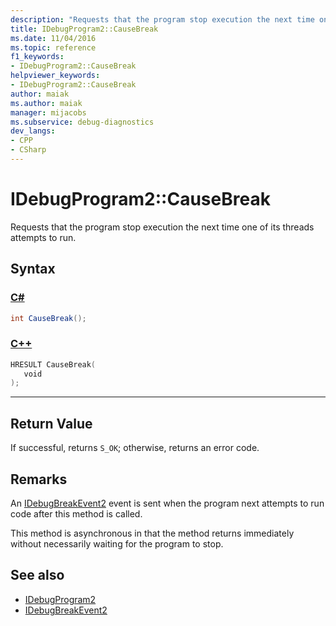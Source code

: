 ```yaml
---
description: "Requests that the program stop execution the next time one of its threads attempts to run."
title: IDebugProgram2::CauseBreak
ms.date: 11/04/2016
ms.topic: reference
f1_keywords:
- IDebugProgram2::CauseBreak
helpviewer_keywords:
- IDebugProgram2::CauseBreak
author: maiak
ms.author: maiak
manager: mijacobs
ms.subservice: debug-diagnostics
dev_langs:
- CPP
- CSharp
---
```

# IDebugProgram2::CauseBreak

Requests that the program stop execution the next time one of its threads attempts to run.

## Syntax

### [C#](#tab/csharp)
```csharp
int CauseBreak();
```
### [C++](#tab/cpp)
```cpp
HRESULT CauseBreak( 
   void 
);
```
---

## Return Value
 If successful, returns `S_OK`; otherwise, returns an error code.

## Remarks
 An [IDebugBreakEvent2](../../../extensibility/debugger/reference/idebugbreakevent2.md) event is sent when the program next attempts to run code after this method is called.

 This method is asynchronous in that the method returns immediately without necessarily waiting for the program to stop.

## See also
- [IDebugProgram2](../../../extensibility/debugger/reference/idebugprogram2.md)
- [IDebugBreakEvent2](../../../extensibility/debugger/reference/idebugbreakevent2.md)
